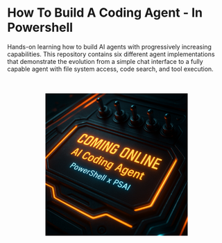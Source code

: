 # How To Build A Coding Agent - In Powershell

Hands-on learning how to build AI agents with progressively increasing capabilities. This repository contains six different agent implementations that demonstrate the evolution from a simple chat interface to a fully capable agent with file system access, code search, and tool execution.

<br/>
<br/>
<div align="center">
    <img src="image.png" alt="Agent diagram" style="max-width:600px; width:65%; height:auto;" />
</div>
